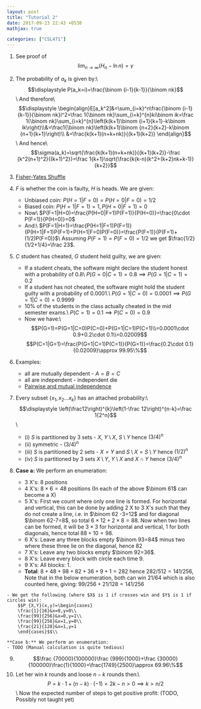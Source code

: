 ```yaml
---
layout: post
title: "Tutorial 2"
date: 2017-09-23 22:43 +0530
mathjax: true

categories: ["CSL471"]
---
```

1. See proof of $$\displaystyle\lim_{n\to\infty}(H_n-\ln n)=\gamma$$
2. The probability of $a_k$ is given by:\\
  $$\displaystyle P(a_k=i)=\frac{\binom {i-1}{k-1}}{\binom nk}$$\\
  And therefore\\
  $$\displaystyle \begin{align}E[a_k^2]&=\sum_{i=k}^n\frac{\binom {i-1}{k-1}}{\binom nk}i^2=\frac 1{\binom nk}\sum_{i=k}^{n}ki\binom ik=\frac 1{\binom nk}\sum_{i=k}^{n}\left(k(k+1)\binom {i+1}{k+1}-k\binom ik\right)\\&=\frac1{\binom nk}\left(k(k+1)\binom {n+2}{k+2}-k\binom {n+1}{k+1}\right)\\
  &=\frac{k(k+1)(n+k+nk)}{(k+1)(k+2)}
  \end{align}$$\\
  And hence\\
  $$\sigma(a_k)=\sqrt{\frac{k(k+1)(n+k+nk)}{(k+1)(k+2)}-\frac {k^2(n+1)^2}{(k+1)^2}}=\frac 1{k+1}\sqrt{\frac{k(k-n)(k^2+(k+2)nk+k-1)}{k+2}}$$
3. [Fisher-Yates Shuffle](https://en.wikipedia.org/wiki/Fisher%E2%80%93Yates_shuffle)
4. $F$ is whether the coin is faulty, $H$ is heads. We are given:
    - Unbiased coin:
      $P(H=1|F=0)=P(H=0|F=0)=1/2$
    - Biased coin:
      $P(H=1|F=1)=1,P(H=0|F=1)=0$
    - Now\\
      $P(F=1|H=0)=\frac{P(H=0|F=1)P(F=1)}{P(H=0)}=\frac{0\cdot P(F=1)}{P(H=0)}=0$
    - And:\\
      $P(F=1|H=1)=\frac{P(H=1|F=1)P(F=1)}{P(H=1|F=1)P(F=1)+P(H=1|F=0)P(F=0)}=\frac{P(F=1)}{P(F=1)+(1/2)P(F=0)}$\\
      Assuming $P(F=1)=P(F=0)=1/2$ we get $\frac{1/2}{1/2+1/4}=\frac 23$.

5. $C$ student has cheated, $G$ student held guilty, we are given:
    - If a student cheats, the software might declare the student honest with a probability of 0.8\\
      $P(G=0|C=1)=0.8\implies P(G=1|C=1)=0.2$
    - If a student has not cheated, the software might hold the student guilty with a probability of 0.0001.\\
      $P(G=1|C=0)=0.0001\implies P(G=1|C=0)=0.9999$
    - 10% of the students in the class actually cheated in the mid semester exams.\\
      $P(C=1)=0.1\implies P(C=0)=0.9$
    - Now we have:\\
      $$P(G=1)=P(G=1|C=0)P(C=0)+P(G=1|C=1)P(C=1)\\=0.0001\cdot 0.9+0.2\cdot 0.1\\=0.02009$$
      $$P(C=1|G=1)=\frac{P(G=1|C=1)P(C=1)}{P(G=1)}=\frac{0.2\cdot 0.1}{0.02009}\approx 99.95\%$$
6. Examples:
    - all are mutually dependent - $A=B=C$
    - all are independent - independent die
    - [Pairwise and mutual independence](https://en.wikipedia.org/wiki/Independence_(probability_theory)#Pairwise_and_mutual_independence)
7. Every subset $\displaystyle \{x_1,x_2...x_k\}$ has an attached probability:\\
  $$\displaystyle \left(\frac12\right)^{k}\left(1-\frac 12\right)^{n-k}=\frac 1{2^n}$$\\
    - (i) $S$ is partitioned by 3 sets - $X$, $Y\setminus X$, $S\setminus Y$ hence $(3/4)^n$
    - (ii) symmetric - $(3/4)^n$
    - (iii) $S$ is partitioned by 2 sets - $X=Y$ and $S\setminus X=S\setminus Y$ hence $(1/2)^n$
    - (iv) $S$ is partitioned by 3 sets $X\setminus Y$, $Y\setminus X$ and $X\cap Y$ hence $(3/4)^n$
8. **Case a:** We perform an enumeration:
    - 3 X's: $8$ positions
    - 4 X's: $8\times6=48$ positions (In each of the above $\binom 61$ can become a X)
    - 5 X's: First we count where only one line is formed. For horizontal and vertical, this can be done by adding 2 X to 3 X's such that they do not create a line, i.e. in $\binom 62 -3=12$ and for diagonal $\binom 62-7=8$, so total $6\times 12+2\times 8=88$. Now when two lines can be formed, it will be $3\times3$ for horizontal and vertical, $1$ for both diagonals, hence total $88+10=98$.
    - 6 X's: Leave any three blocks empty $\binom 93=84$ minus two where these three lie on the diagonal, hence $82$
    - 7 X's: Leave any two blocks empty $\binom 92=36$.
    - 8 X's: Leave every block with circle each time $9$.
    - 9 X's: All blocks: $1$.
    - **Total**: $8+48+98+82+36+9+1=282$ hence $282/512=141/256$, Note that in the below enumeration, both can win $21/64$ which is also counted here, giving: $99/256+21/128=141/256$
  <script src="https://gist.github.com/adityagupta1089/4cb318cb8fc38ff7d6d323813cf2b727.js"></script>
    - We get the following (where $X$ is 1 if crosses win and $Y$ is 1 if circles win):
        $$P_{X,Y}(x,y)=\begin{cases}
        \frac{1}{16}&x=0,y=0\\
        \frac{99}{256}&x=0,y=1\\
        \frac{99}{256}&x=1,y=0\\
        \frac{21}{128}&x=1,y=1
        \end{cases}$$\\

    **Case b:** We perform an enumeration:
    - TODO (Manual calculation is quite tedious)
9. $$\frac {70000}{100000}\frac {999}{1000}+\frac {30000}{100000}\frac{1}{1000}=\frac{1749}{2500}\approx 69.96\%$$
10. Let her win $k$ rounds and loose $n-k$ rounds then:\\
  $$P=k\cdot 1+(n-k)\cdot (-1)=2k-n>0\implies k>n/2$$\\
  Now the expected number of steps to get positive profit: (TODO, Possibly not taught yet)

